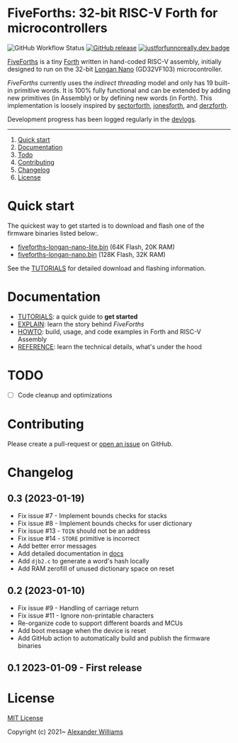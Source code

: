 # FiveForths: 32-bit RISC-V Forth for microcontrollers

![GitHub Workflow Status](https://img.shields.io/github/actions/workflow/status/aw/fiveforths/main.yml) [![GitHub release](https://img.shields.io/github/release/aw/fiveforths.svg)](https://github.com/aw/fiveforths) [![justforfunnoreally.dev badge](https://img.shields.io/badge/justforfunnoreally-dev-9ff)](https://justforfunnoreally.dev)

[FiveForths](https://github.com/aw/fiveforths) is a tiny [Forth](https://www.forth.com/starting-forth/) written in hand-coded RISC-V assembly, initially designed to run on the 32-bit [Longan Nano](https://longan.sipeed.com/en/) (GD32VF103) microcontroller.

_FiveForths_ currently uses the _indirect threading_ model and only has 19 built-in primitive words. It is 100% fully functional and can be extended by adding new primitives (in Assembly) or by defining new words (in Forth). This implementation is loosely inspired by [sectorforth](https://github.com/cesarblum/sectorforth), [jonesforth](https://github.com/nornagon/jonesforth), and [derzforth](https://github.com/theandrew168/derzforth).

Development progress has been logged regularly in the [devlogs](https://aw.github.io/fiveforths/).

---

1. [Quick start](#quick-start)
2. [Documentation](#documentation)
3. [Todo](#todo)
4. [Contributing](#contributing)
5. [Changelog](#changelog)
6. [License](#license)

# Quick start

The quickest way to get started is to download and flash one of the firmware binaries listed below:.

* [fiveforths-longan-nano-lite.bin](https://github.com/aw/fiveforths/releases/download/v0.3/fiveforths-longan-nano-lite.bin) (64K Flash, 20K RAM)
* [fiveforths-longan-nano.bin](https://github.com/aw/fiveforths/releases/download/v0.3/fiveforths-longan-nano.bin) (128K Flash, 32K RAM)

See the [TUTORIALS](docs/TUTORIALS.md) for detailed download and flashing information.

# Documentation

* [TUTORIALS](docs/TUTORIALS.md): a quick guide to **get started**
* [EXPLAIN](docs/EXPLAIN.md): learn the story behind _FiveForths_
* [HOWTO](docs/HOWTO.md): build, usage, and code examples in Forth and RISC-V Assembly
* [REFERENCE](docs/REFERENCE.md): learn the technical details, what's under the hood

# TODO

- [ ] Code cleanup and optimizations

# Contributing

Please create a pull-request or [open an issue](https://github.com/aw/picolisp-kv/issues/new) on GitHub.

# Changelog

## 0.3 (2023-01-19)

  * Fix issue #7 - Implement bounds checks for stacks
  * Fix issue #8 - Implement bounds checks for user dictionary
  * Fix issue #13 - `TOIN` should not be an address
  * Fix issue #14 - `STORE` primitive is incorrect
  * Add better error messages
  * Add detailed documentation in [docs](docs/)
  * Add `djb2.c` to generate a word's hash locally
  * Add RAM zerofill of unused dictionary space on reset

## 0.2 (2023-01-10)

  * Fix issue #9 - Handling of carriage return
  * Fix issue #11 - Ignore non-printable characters
  * Re-organize code to support different boards and MCUs
  * Add boot message when the device is reset
  * Add GitHub action to automatically build and publish the firmware binaries

## 0.1 2023-01-09 - First release

# License

[MIT License](LICENSE)

Copyright (c) 2021~ [Alexander Williams](https://a1w.ca)
